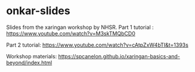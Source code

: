 # onkar-slides

Slides from the xaringan workshop by NHSR. 
Part 1 tutorial : https://www.youtube.com/watch?v=M3skTMQbCD0

Part 2 tutorial: https://www.youtube.com/watch?v=cAtpZxW4bTI&t=1393s

Workshop materials: https://spcanelon.github.io/xaringan-basics-and-beyond/index.html


